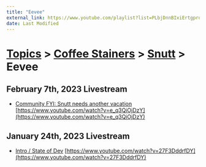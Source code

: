 ```yaml
---
title: "Eevee"
external_link: https://www.youtube.com/playlist?list=PLbjDnnBIxiErtgprdAliPEnLc7vfNT2Er
date: Last Modified
---
```

# [Topics](../../../topics.md) > [Coffee Stainers](../../../topics/coffee-stainers.md) > [Snutt](../../../topics/coffee-stainers/snutt.md) > Eevee

## February 7th, 2023 Livestream
* [Community FYI: Snutt needs another vacation](../../../transcriptions/yt-e_q3QiOjDzY.md) [https://www.youtube.com/watch?v=e_q3QiOjDzY](https://www.youtube.com/watch?v=e_q3QiOjDzY)

## January 24th, 2023 Livestream
* [Intro / State of Dev](../../../transcriptions/yt-27F3DddrfDY.md) [https://www.youtube.com/watch?v=27F3DddrfDY](https://www.youtube.com/watch?v=27F3DddrfDY)
